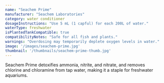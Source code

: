 ```yaml
---
name: "Seachem Prime"
manufacturer: "Seachem Laboratories"
category: water conditioner
dosageInstructions: "Use 5 mL (1 capful) for each 200L of water."
waterType: freshwater
isPlantedTankCompatible: true
compatibilityNotes: "Safe for all fish and plants."
warnings: "Overdosing may temporarily deplete oxygen levels in water."
image: '/images/seachem-prime.jpg'
thumbnail: '/thumbnails/seachem-prime-thumb.jpg'
---
```

Seachem Prime detoxifies ammonia, nitrite, and nitrate, and removes chlorine and chloramine from tap water, making it a staple for freshwater aquariums.